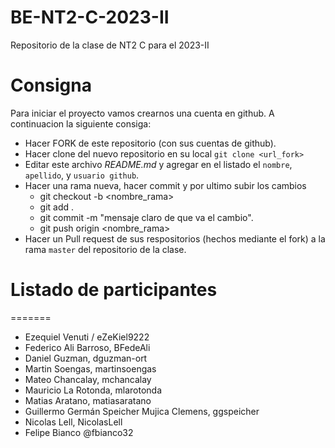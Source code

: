 # BE-NT2-C-2023-II

Repositorio de la clase de NT2 C para el 2023-II

# Consigna

Para iniciar el proyecto vamos crearnos una cuenta en github. A continuacion la siguiente consiga:

- Hacer FORK de este repositorio (con sus cuentas de github).
- Hacer clone del nuevo repositorio en su local `git clone <url_fork>`
- Editar este archivo _README.md_ y agregar en el listado el `nombre`, `apellido`, y `usuario github`.
- Hacer una rama nueva, hacer commit y por ultimo subir los cambios
  - git checkout -b <nombre_rama>
  - git add .
  - git commit -m "mensaje claro de que va el cambio".
  - git push origin <nombre_rama>
- Hacer un Pull request de sus respositorios (hechos mediante el fork) a la rama `master` del repositorio de la clase.

# Listado de participantes

=======

- Ezequiel Venuti / eZeKiel9222
- Federico Ali Barroso, BFedeAli
- Daniel Guzman, dguzman-ort
- Martin Soengas, martinsoengas
- Mateo Chancalay, mchancalay
- Mauricio La Rotonda, mlarotonda
- Matias Aratano, matiasaratano
- Guillermo Germán Speicher Mujica Clemens, ggspeicher
- Nicolas Lell, NicolasLell
- Felipe Bianco @fbianco32
